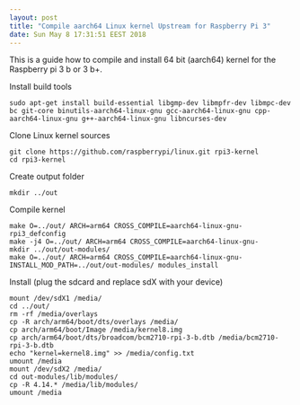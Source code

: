 ```yaml
---
layout: post
title: "Compile aarch64 Linux kernel Upstream for Raspberry Pi 3"
date: Sun May 8 17:31:51 EEST 2018
---
```

This is a guide how to compile and install 64 bit (aarch64) kernel for the Raspberry pi 3 b or 3 b+.

Install build tools

	sudo apt-get install build-essential libgmp-dev libmpfr-dev libmpc-dev bc git-core binutils-aarch64-linux-gnu gcc-aarch64-linux-gnu cpp-aarch64-linux-gnu g++-aarch64-linux-gnu libncurses-dev

Clone Linux kernel sources

	git clone https://github.com/raspberrypi/linux.git rpi3-kernel
	cd rpi3-kernel

Create output folder

	mkdir ../out

Compile kernel

	make O=../out/ ARCH=arm64 CROSS_COMPILE=aarch64-linux-gnu- rpi3_defconfig
	make -j4 O=../out/ ARCH=arm64 CROSS_COMPILE=aarch64-linux-gnu-
	mkdir ../out/out-modules/
	make O=../out/ ARCH=arm64 CROSS_COMPILE=aarch64-linux-gnu- INSTALL_MOD_PATH=../out/out-modules/ modules_install

Install (plug the sdcard and replace sdX with your device)

	mount /dev/sdX1 /media/
	cd ../out/
	rm -rf /media/overlays
	cp -R arch/arm64/boot/dts/overlays /media/
	cp arch/arm64/boot/Image /media/kernel8.img
	cp arch/arm64/boot/dts/broadcom/bcm2710-rpi-3-b.dtb /media/bcm2710-rpi-3-b.dtb
	echo "kernel=kernel8.img" >> /media/config.txt
	umount /media
	mount /dev/sdX2 /media/
	cd out-modules/lib/modules/
	cp -R 4.14.* /media/lib/modules/
	umount /media
